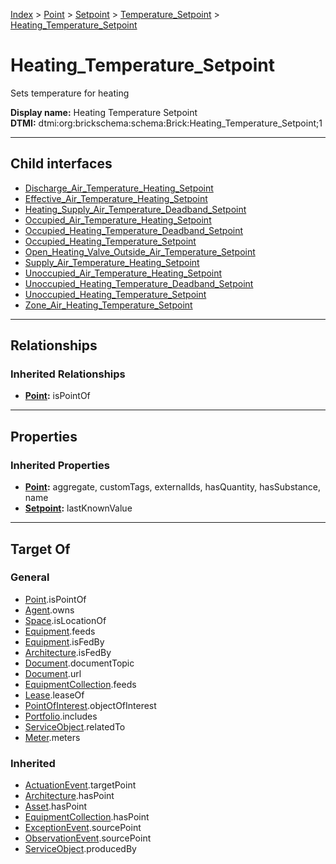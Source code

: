 [Index](../../../../index.md) > [Point](../../../Point.md) > [Setpoint](../../Setpoint.md) > [Temperature_Setpoint](../Temperature_Setpoint.md) > [Heating_Temperature_Setpoint](#)
# Heating_Temperature_Setpoint

Sets temperature for heating


**Display name:** Heating Temperature Setpoint<br />
**DTMI:** dtmi:org:brickschema:schema:Brick:Heating_Temperature_Setpoint;1

---

## Child interfaces
* [Discharge_Air_Temperature_Heating_Setpoint](../Air-/Discharge-/Discharge_Air_Temperature_Heating_Setpoint/Discharge_Air_Temperature_Heating_Setpoint.md)
* [Effective_Air_Temperature_Heating_Setpoint](../Air-/Effective-/Effective_Air_Temperature_Heating_Setpoint.md)
* [Heating_Supply_Air_Temperature_Deadband_Setpoint](../Temperature_Deadband_Setpoint/Supply_Air-/Heating-.md)
* [Occupied_Air_Temperature_Heating_Setpoint](../Air-/Occupied-/Occupied_Air_Temperature_Heating_Setpoint.md)
* [Occupied_Heating_Temperature_Deadband_Setpoint](../Temperature_Deadband_Setpoint/Occupied_Heating-.md)
* [Occupied_Heating_Temperature_Setpoint](Occupied-.md)
* [Open_Heating_Valve_Outside_Air_Temperature_Setpoint](../Air-/Outside-/Open_Heating_Valve-.md)
* [Supply_Air_Temperature_Heating_Setpoint](../Air-/Supply-/Supply_Air_Temperature_Heating_Setpoint.md)
* [Unoccupied_Air_Temperature_Heating_Setpoint](../Air-/Unoccupied-/Unoccupied_Air_Temperature_Heating_Setpoint.md)
* [Unoccupied_Heating_Temperature_Deadband_Setpoint](../Temperature_Deadband_Setpoint/Unoccupied_Heating-.md)
* [Unoccupied_Heating_Temperature_Setpoint](Unoccupied-.md)
* [Zone_Air_Heating_Temperature_Setpoint](../Air-/Zone-/Zone_Air_Heating_Temperature_Setpoint.md)

---

## Relationships

### Inherited Relationships
* **[Point](../../../Point.md):** isPointOf

---

## Properties

### Inherited Properties
* **[Point](../../../Point.md):** aggregate, customTags, externalIds, hasQuantity, hasSubstance, name
* **[Setpoint](../../Setpoint.md):** lastKnownValue

---

## Target Of
### General
* [Point](../../../Point.md).isPointOf
* [Agent](../../../../Agent/Agent.md).owns
* [Space](../../../../Space/Space.md).isLocationOf
* [Equipment](../../../../Asset/Equipment/Equipment.md).feeds
* [Equipment](../../../../Asset/Equipment/Equipment.md).isFedBy
* [Architecture](../../../../Space/Architecture/Architecture.md).isFedBy
* [Document](../../../../Information/Document/Document.md).documentTopic
* [Document](../../../../Information/Document/Document.md).url
* [EquipmentCollection](../../../../Collection/Equipment-.md).feeds
* [Lease](../../../../Event/Lease.md).leaseOf
* [PointOfInterest](../../../../Information/PointOfInterest.md).objectOfInterest
* [Portfolio](../../../../Collection/Portfolio.md).includes
* [ServiceObject](../../../../Information/ServiceObject/ServiceObject.md).relatedTo
* [Meter](../../../../Asset/Equipment/Meter/Meter.md).meters
### Inherited
* [ActuationEvent](../../../../Event/Point-/ActuationEvent.md).targetPoint
* [Architecture](../../../../Space/Architecture/Architecture.md).hasPoint
* [Asset](../../../../Asset/Asset.md).hasPoint
* [EquipmentCollection](../../../../Collection/Equipment-.md).hasPoint
* [ExceptionEvent](../../../../Event/Point-/ExceptionEvent.md).sourcePoint
* [ObservationEvent](../../../../Event/Point-/ObservationEvent/ObservationEvent.md).sourcePoint
* [ServiceObject](../../../../Information/ServiceObject/ServiceObject.md).producedBy
